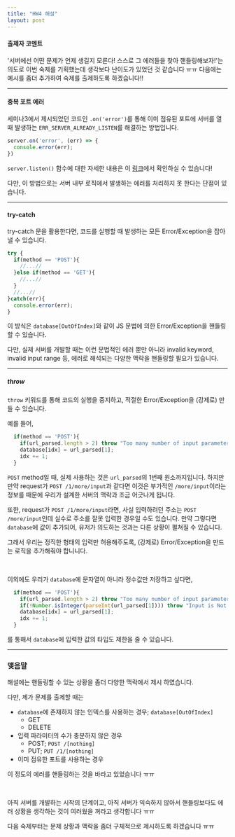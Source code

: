 ```yaml
---
title: "HW4 해설"
layout: post
---
```


#### 출제자 코멘트
'서버에선 어떤 문제가 언제 생길지 모른다! 스스로 그 에러들을 찾아 핸들링해보자!'는 의도로 이번 숙제를 기획했는데 생각보다 난이도가 있었던 것 같습니다 ㅠㅠ 다음에는 예시를 좀더 추가하여 숙제를 출제하도록 하겠습니다!!

<hr>

#### 중복 포트 에러
세미나3에서 제시되었던 코드인 `.on('error')`를 통해 이미 점유된 포트에 서버를 열 때 발생하는 `ERR_SERVER_ALREADY_LISTEN`를 해결하는 방법입니다.

``` javascript
server.on('error', (err) => {
  console.error(err);
})
```

`server.listen()` 함수에 대한 자세한 내용은 이 [링크](https://nodejs.org/api/net.html#net_server_listen)에서 확인하실 수 있습니다!

다만, 이 방법으로는 서버 내부 로직에서 발생하는 에러를 처리하지 못 한다는 단점이 있습니다.

<hr>

#### try-catch
try-catch 문을 활용한다면, 코드를 실행할 때 발생하는 모든 Error/Exception을 잡아낼 수 있습니다.

``` javascript
try {
  if(method == 'POST'){
    //...//
  }else if(method == 'GET'){
    //...//
  }
  //...//
}catch(err){
  console.error(err);
}
```

이 방식은 `database[OutOfIndex]`와 같이 JS 문법에 의한 Error/Exception을 핸들링 할 수 있습니다. 

다만, 실제 서버를 개발할 때는 이런 문법적인 에러 뿐만 아니라 invalid keyword, invalid input range 등, 에러로 해석되는 다양한 맥락을 핸들링할 필요가 있습니다.

<hr>

##### throw
`throw` 키워드를 통해 코드의 실행을 중지하고, 적절한 Error/Exception을 (강제로) 만들 수 있습니다.

예를 들어, 

``` javascript
  if(method == 'POST'){
    if(url_parsed.length > 2) throw "Too many number of input parameters!"
    database[idx] = url_parsed[1];
    idx += 1;
  }
```

`POST` method일 때, 실제 사용하는 것은 `url_parsed`의 1번째 원소까지입니다. 하지만 만약 request가 `POST /1/more/input`과 같다면 이것은 부가적인 `/more/input`이라는 정보를 때문에 우리가 설계한 서버의 맥락과 조금 어긋나게 됩니다.

또한,  request가 `POST /1/more/input`라면, 사실 입력하려던 주소는 `POST /more/input`인데 실수로 주소를 잘못 입력한 경우일 수도 있습니다. 만약 그렇다면 `database`에 값이 추가되어, 유저가 의도하는 것과는 다른 상황이 펼쳐질 수 있습니다.

그래서 우리는 정직한 형태의 입력만 허용해주도록, (강제로) Error/Exception을 만드는 로직을 추가해줘야 합니니다.

<br>

이외에도 우리가 `database`에 문자열이 아니라 정수값만 저장하고 싶다면,

``` javascript
  if(method == 'POST'){
    if(url_parsed.length > 2) throw "Too many number of input parameters!"
    if(!Number.isInteger(parseInt(url_parsed[1]))) throw "Input is Not an integer!"
    database[idx] = url_parsed[1];
    idx += 1;
  }
```

를 통해서 `database`에 입력한 값의 타입도 제한을 줄 수 있습니다.


<hr>

### 맺음말

해설에는 핸들링할 수 있는 상황을 좀더 다양한 맥락에서 제시 하였습니다.

다만, 제가 문제를 출제할 때는

- `database`에 존재하지 않는 인덱스를 사용하는 경우; `database[OutOfIndex]`
  - GET
  - DELETE
- 입력 파라미터의 수가 충분하지 않은 경우
  - POST; `POST /[nothing]`
  - PUT; `PUT /1/[nothing]`
- 이미 점유한 포트를 사용하는 경우

이 정도의 에러를 핸들링하는 것을 바라고 있었습니다 ㅠㅠ

<br>

아직 서버를 개발하는 시작의 단계이고, 아직 서버가 익숙하지 않아서 핸들링보다도 에러 상황을 생각하는 것이 여러웠을 꺼라고 생각합니다 ㅠㅠ

다음 숙제부터는 문제 상황과 맥락을 좀더 구체적으로 제시하도록 하겠습니다 ㅠㅠ